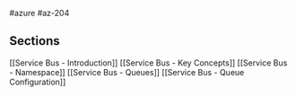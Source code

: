 #azure #az-204 

## Sections
[[Service Bus - Introduction]]
[[Service Bus - Key Concepts]]
[[Service Bus - Namespace]]
[[Service Bus - Queues]]
[[Service Bus - Queue Configuration]]